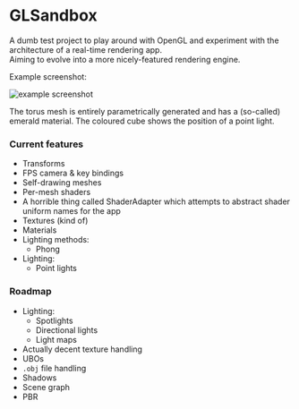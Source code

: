 GLSandbox
=========

A dumb test project to play around with OpenGL and experiment with the architecture of a real-time rendering app.  
Aiming to evolve into a more nicely-featured rendering engine.  

Example screenshot:  

![example screenshot](https://i.imgur.com/h9Y7qJM.png)  

The torus mesh is entirely parametrically generated and has a (so-called) emerald material. The coloured cube shows the position of a point light.

### Current features

* Transforms
* FPS camera & key bindings
* Self-drawing meshes
* Per-mesh shaders
* A horrible thing called ShaderAdapter which attempts to abstract shader uniform names for the app
* Textures (kind of)
* Materials
* Lighting methods:
  * Phong
* Lighting:
  * Point lights

### Roadmap

* Lighting:
  * Spotlights
  * Directional lights
  * Light maps
* Actually decent texture handling
* UBOs
* `.obj` file handling
* Shadows
* Scene graph
* PBR
